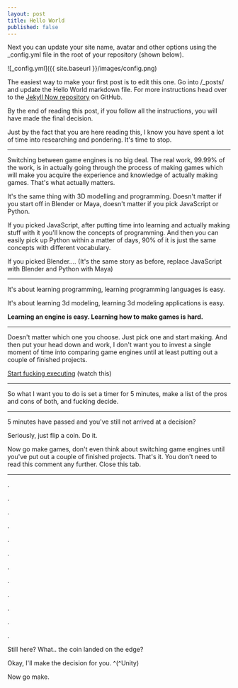 ```yaml
---
layout: post
title: Hello World
published: false
---
```


Next you can update your site name, avatar and other options using the _config.yml file in the root of your repository (shown below).

![_config.yml]({{ site.baseurl }}/images/config.png)

The easiest way to make your first post is to edit this one. Go into /_posts/ and update the Hello World markdown file. For more instructions head over to the [Jekyll Now repository](https://github.com/barryclark/jekyll-now) on GitHub.

By the end of reading this post, if you follow all the instructions, you will have made the final decision.

Just by the fact that you are here reading this, I know you have spent a lot of time into researching and pondering. It's time to stop.

-----

Switching between game engines is no big deal. The real work, 99.99% of the work, is in actually going through the process of making games which will make you acquire the experience and knowledge of actually making games. That's what actually matters.

It's the same thing with 3D modelling and programming. Doesn't matter if you start off in Blender or Maya, doesn't matter if you pick JavaScript or Python.

If you picked JavaScript, after putting time into learning and actually making stuff with it you'll know the concepts of programming. And then you can easily pick up Python within a matter of days, 90% of it is just the same concepts with different vocabulary.

If you picked Blender.... (It's the same story as before, replace JavaScript with Blender and Python with Maya)

-----

It's about learning programming, learning programming languages is easy.

It's about learning 3d modeling, learning 3d modeling applications is easy.

**Learning an engine is easy. Learning how to make games is hard.**

---

Doesn't matter which one you choose. Just pick one and start making. And then put your head down and work, I don't want you to invest a single moment of time into comparing game engines until at least putting out a couple of finished projects.

[Start fucking executing](https://youtu.be/Q5jiifErFEE) (watch this)

----

So what I want you to do is set a timer for 5 minutes, make a list of the pros and cons of both, and fucking decide. 

----

5 minutes have passed and you've still not arrived at a decision?

Seriously, just flip a coin. Do it.

Now go make games, don't even think about switching game engines until you've put out a couple of finished projects. That's it. You don't need to read this comment any further. Close this tab.

-----

.

.

.

.

.

.

.

.

.

.

.

.


Still here? What.. the coin landed on the edge? 


Okay, I'll make the decision for you.   ^(^Unity)

Now go make.
